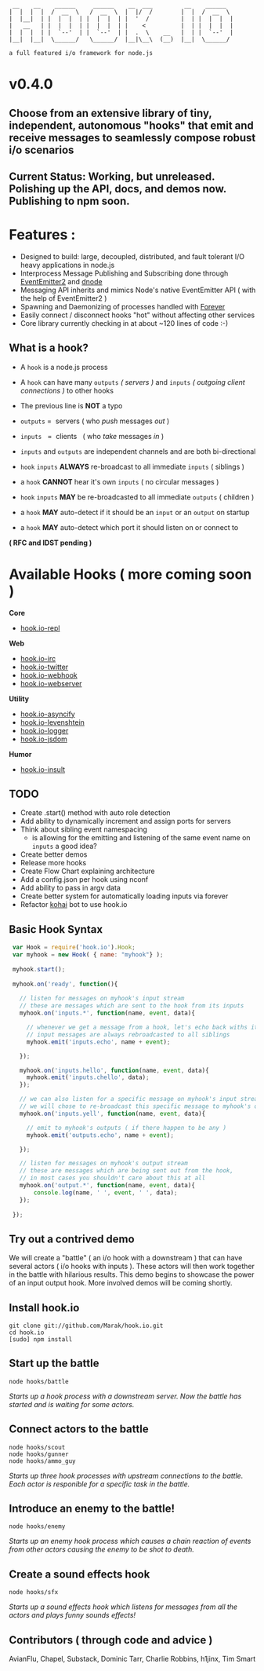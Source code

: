 






     __    __    ______     ______    __  ___         __    ______   
    |  |  |  |  /  __  \   /  __  \  |  |/  /        |  |  /  __  \  
    |  |__|  | |  |  |  | |  |  |  | |  '  /         |  | |  |  |  | 
    |   __   | |  |  |  | |  |  |  | |    <          |  | |  |  |  | 
    |  |  |  | |  `--'  | |  `--'  | |  .  \    __   |  | |  `--'  | 
    |__|  |__|  \______/   \______/  |__|\__\  (__)  |__|  \______/  

    a full featured i/o framework for node.js
    
# v0.4.0

## Choose from an extensive library of tiny, independent, autonomous "hooks" that emit and receive messages to seamlessly compose robust i/o scenarios

## Current Status: Working, but unreleased. Polishing up the API, docs, and demos now. Publishing to npm soon.


# Features :

- Designed to build: large, decoupled, distributed, and fault tolerant I/O heavy applications in node.js
- Interprocess Message Publishing and Subscribing done through [EventEmitter2](https://github.com/hij1nx/EventEmitter2) and [dnode](http://github.com/SubStack/dnode)
- Messaging API inherits and mimics Node's native EventEmitter API ( with the help of EventEmitter2 )
- Spawning and Daemonizing of processes handled with [Forever](https://github.com/indexzero/forever)
- Easily connect / disconnect hooks "hot" without affecting other services
- Core library currently checking in at about ~120 lines of code :-)

## What is a hook? 

 - A `hook` is a node.js process
 - A `hook` can have many `outputs` *( servers )* and `inputs` *( outgoing client connections )* to other hooks
- The previous line is **NOT** a typo
- `outputs` =&nbsp; servers ( who *push* messages *out* )
-  `inputs` &nbsp; =&nbsp; clients &nbsp;&nbsp;( who *take* messages *in* )

 - `inputs` and `outputs` are independent channels and are both bi-directional
 - `hook` `inputs` **ALWAYS** re-broadcast to all immediate `inputs` ( siblings )
 - a `hook` **CANNOT** hear it's own `inputs` ( no circular messages )
 - `hook` `inputs` **MAY** be re-broadcasted to all immediate `outputs` ( children )
 - a `hook` **MAY** auto-detect if it should be an `input` or an `output` on startup
 - a `hook` **MAY** auto-detect which port it should listen on or connect to
 
**( RFC and IDST pending )**


# Available Hooks ( more coming soon )

**Core**

  - [hook.io-repl](http://github.com/marak/hook.io-repl)

**Web**
  
  - [hook.io-irc](http://github.com/marak/hook.io-irc)
  - [hook.io-twitter](http://github.com/marak/hook.io-twitter)
  - [hook.io-webhook](http://github.com/marak/hook.io-webhook)
  - [hook.io-webserver](http://github.com/marak/hook.io-webserver)


**Utility**

  - [hook.io-asyncify](http://github.com/marak/hook.io-asyncify)
  - [hook.io-levenshtein](https://github.com/AvianFlu/hook.io-levenshtein)
  - [hook.io-logger](http://github.com/marak/hook.io-logger)
  - [hook.io-jsdom](http://github.com/tmpvar/hook.io-jsdom)
  
**Humor**

  - [hook.io-insult](http://github.com/marak/hook.io-insult)

## TODO

  - Create .start() method with auto role detection
  - Add ability to dynamically increment and assign ports for servers
  - Think about sibling event namespacing
    -  is allowing for the emitting and listening of the same event name on `inputs` a good idea?
  - Create better demos
  - Release more hooks
  - Create Flow Chart explaining architecture
  - Add a config.json per hook using nconf
  - Add ability to pass in argv data
  - Create better system for automatically loading inputs via forever
  - Refactor [kohai](http://github.com/nodejitsu/kohai) bot to use hook.io




## Basic Hook Syntax

``` js
 var Hook = require('hook.io').Hook;
 var myhook = new Hook( { name: "myhook"} );
 
 myhook.start();
 
 myhook.on('ready', function(){
   
   // listen for messages on myhook's input stream
   // these are messages which are sent to the hook from its inputs
   myhook.on('inputs.*', function(name, event, data){

     // whenever we get a message from a hook, let's echo back withs its name and event
     // input messages are always rebroadcasted to all siblings
     myhook.emit('inputs.echo', name + event);

   });

   myhook.on('inputs.hello', function(name, event, data){
     myhook.emit('inputs.chello', data);
   });

   // we can also listen for a specific message on myhook's input stream
   // we will chose to re-broadcast this specific message to myhook's output stream
   myhook.on('inputs.yell', function(name, event, data){

     // emit to myhook's outputs ( if there happen to be any )
     myhook.emit('outputs.echo', name + event);

   });

   // listen for messages on myhook's output stream
   // these are messages which are being sent out from the hook,
   // in most cases you shouldn't care about this at all
   myhook.on('output.*', function(name, event, data){
       console.log(name, ' ', event, ' ', data);
   });
   
 });
```
 
## Try out a contrived demo 

We will create a "battle" ( an i/o hook with a downstream ) that can have several actors ( i/o hooks with inputs ). These actors will then work together in the battle with hilarious results. This demo begins to showcase the power of an input output hook. More involved demos will be coming shortly. 

## Install hook.io

    git clone git://github.com/Marak/hook.io.git
    cd hook.io
    [sudo] npm install
    
## Start up the battle

    node hooks/battle
    
*Starts up a hook process with a downstream server. Now the battle has started and is waiting for some actors.*


## Connect actors to the battle

    node hooks/scout
    node hooks/gunner
    node hooks/ammo_guy

*Starts up three hook processes with upstream connections to the battle. Each actor is responible for a specific task in the battle.*

## Introduce an enemy to the battle!

    node hooks/enemy
   
*Starts up an enemy hook process which causes a chain reaction of events from other actors causing the enemy to be shot to death.*


## Create a sound effects hook

    node hooks/sfx
   
*Starts up a sound effects hook which listens for messages from all the actors and plays funny sounds effects!*



    
## Contributors ( through code and advice )

AvianFlu, Chapel, Substack, Dominic Tarr, Charlie Robbins, h1jinx, Tim Smart
